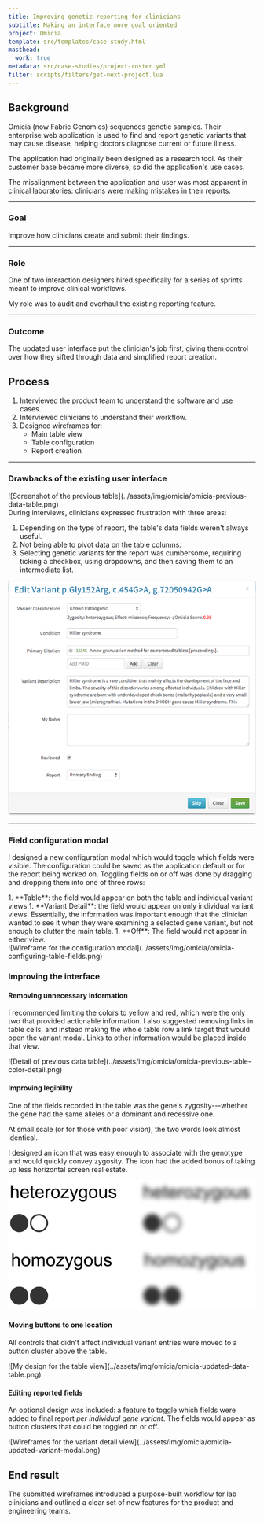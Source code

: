 ```yaml
---
title: Improving genetic reporting for clinicians
subtitle: Making an interface more goal oriented
project: Omicia
template: src/templates/case-study.html
masthead:
  work: true
metadata: src/case-studies/project-roster.yml
filter: scripts/filters/get-next-project.lua
---
```


<section class="grid indenter:3/5 flip-top:kid border-top:3px border-accent:cyan">

## Background
Omicia (now Fabric Genomics) sequences genetic samples. Their enterprise web application is used to find and  report genetic variants that may cause disease, helping doctors diagnose current or future illness.

The application had originally been designed as a research tool. As their customer base became more diverse, so did the application's use cases.

The misalignment between the application and user was most apparent in clinical laboratories: clinicians were making mistakes in their reports.

---

### Goal 
Improve how clinicians create and submit their findings.

---

### Role 
One of two interaction designers hired specifically for a series of sprints meant to improve clinical workflows.

My role was to audit and overhaul the existing reporting feature.

---

### Outcome
The updated user interface put the clinician's job first, giving them control over how they sifted through data and simplified report creation.

</section>
<section class="grid indenter:3/2/4 split-lists flip-top:kid border-top:3px border-accent:magenta">

## Process

1. Interviewed the product team to understand the software and use cases.
1. Interviewed clinicians to understand their workflow.
1. Designed wireframes for:
    - Main table view
    - Table configuration
    - Report creation

---

### Drawbacks of the existing user interface

<div class="shadow:img five-sixths padding-stack">
![Screenshot of the previous table](../assets/img/omicia/omicia-previous-data-table.png)
</div>
During interviews, clinicians expressed frustration with three areas:

1. Depending on the type of report, the table's data fields weren't always useful.
1. Not being able to pivot data on the table columns.
1. Selecting genetic variants for the report was cumbersome, requiring ticking a checkbox, using dropdowns, and then saving them to an intermediate list.

![Screenshot of the previous variant details modal window](../assets/img/omicia/omicia-previous-variant-modal.png)

--- 

### Field configuration modal
I designed a new configuration modal which would toggle which fields were visible. The configuration could be saved as the application default or for the report being worked on. Toggling fields on or off was done by dragging and dropping them into one of three rows:

<div class="subgrid half">
1. **Table**: the field would appear on both the table and individual variant views
1. **Variant Detail**: the field would appear on only individual variant views. Essentially, the information was important enough that the clinician wanted to see it when they were examining a selected gene variant, but not enough to clutter the main table.
1. **Off**: The field would not appear in either view.
</div>

<div class="pano bkg:grey shadow:img img-height:unset">
![Wireframe for the configuration modal](../assets/img/omicia/omicia-configuring-table-fields.png)
</div>

### Improving the interface

#### Removing unnecessary information
I recommended limiting the colors to yellow and red, which were the only two that provided actionable information. I also suggested removing links in table cells, and instead making the whole table row a link target that would open the variant modal. Links to other information would be placed inside that view.

<div class="border:img padding-stack">
![Detail of previous data table](../assets/img/omicia/omicia-previous-table-color-detail.png)
</div>
 
#### Improving legibility
One of the fields recorded in the table was the gene's zygosity---whether the gene had the same alleles or a dominant and recessive one. 

At small scale (or for those with poor vision), the two words look almost identical.

I designed an icon that was easy enough to associate with the genotype and would quickly convey zygosity. The icon had the added bonus of taking up less horizontal screen real estate. 

![Sometimes icons are more legible](../assets/img/omicia/omicia-zygosity-legibility.png)


#### Moving buttons to one location
All controls that didn't affect individual variant entries were moved to a button cluster above the table.

<div class="pano bkg:grey shadow:img">
![My design for the table view](../assets/img/omicia/omicia-updated-data-table.png)
</div>

#### Editing reported fields
An optional design was included: a feature to toggle which fields were added to final report _per individual gene variant_. The fields would appear as button clusters that could be toggled on or off.


<div class="pano bkg:grey shadow:img img-height:unset">
![Wireframes for the variant detail view](../assets/img/omicia/omicia-updated-variant-modal.png)
</div>


</section>
<section class="grid indenter:3/5 flip-top:kid border-top:3px border-accent:yellow">

## End result 
The submitted wireframes introduced a purpose-built workflow for lab clinicians and outlined a clear set of new features for the product and engineering teams.

</section>
